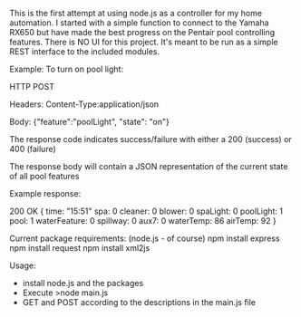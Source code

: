 This is the first attempt at using node.js as a controller for my home automation.
I started with a simple function to connect to the Yamaha RX650 but have made the best progress on the Pentair pool controlling features.
There is NO UI for this project.  It's meant to be run as a simple REST interface to the included modules.

Example:
  To turn on pool light:
  
  HTTP POST
  
  Headers: Content-Type:application/json
  
  Body: {"feature":"poolLight", "state": "on"}
  
  The response code indicates success/failure with either a 200 (success) or 400 (failure)
  
  The response body will contain a JSON representation of the current state of all pool features
  
  Example response:
  
  200 OK
  {
    time: "15:51"
    spa: 0
    cleaner: 0
    blower: 0
    spaLight: 0
    poolLight: 1
    pool: 1
    waterFeature: 0
    spillway: 0
    aux7: 0
    waterTemp: 86
    airTemp: 92
  }
    

Current package requirements:
(node.js - of course)
    npm install express
    npm install request
    npm install xml2js

Usage:
* install node.js and the packages
* Execute >node main.js
* GET and POST according to the descriptions in the main.js file
